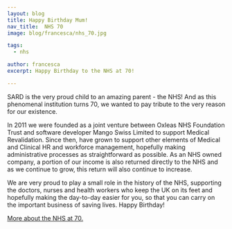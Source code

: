 ```yaml
---
layout: blog
title: Happy Birthday Mum!
nav_title:  NHS 70
image: blog/francesca/nhs_70.jpg

tags:
  - nhs

author: francesca
excerpt: Happy Birthday to the NHS at 70!

---
```


SARD is the very proud child to an amazing parent - the NHS! And as this phenomenal institution turns 70, we wanted to pay tribute to the very reason for our existence.

In 2011 we were founded as a joint venture between Oxleas NHS Foundation Trust and software developer Mango Swiss Limited to support Medical Revalidation. Since then, have grown to support other elements of Medical and Clinical HR and workforce management, hopefully making administrative processes as straightforward as possible. As an NHS owned company, a portion of our income is also returned directly to the NHS and as we continue to grow, this return will also continue to increase.

We are very proud to play a small role in the history of the NHS, supporting the doctors, nurses and health workers who keep the UK on its feet and hopefully making the day-to-day easier for you, so that you can carry on the important business of saving lives. Happy Birthday!

<a href="https://www.nhs70.nhs.uk/">More about the NHS at 70.</a>
